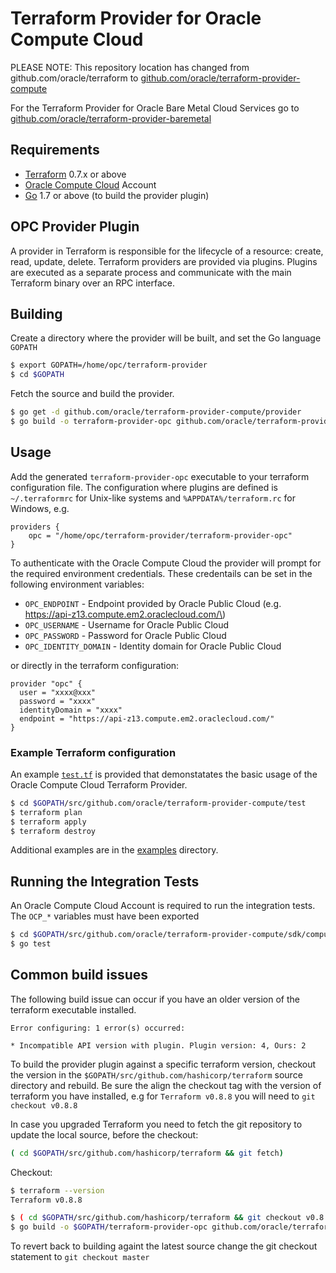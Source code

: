 Terraform Provider for Oracle Compute Cloud
===========================================

PLEASE NOTE: This repository location has changed from github.com/oracle/terraform to [github.com/oracle/terraform-provider-compute](https://github.com/oracle/terraform-provider-compute/)

For the Terraform Provider for Oracle Bare Metal Cloud Services go to [github.com/oracle/terraform-provider-baremetal](https://github.com/oracle/terraform-provider-baremetal)

Requirements
------------

-	[Terraform](https://www.terraform.io/downloads.html) 0.7.x or above
-	[Oracle Compute Cloud](https://cloud.oracle.com/compute) Account
-	[Go](https://golang.org/doc/install) 1.7 or above (to build the provider plugin)

OPC Provider Plugin
-------------------

A provider in Terraform is responsible for the lifecycle of a resource: create, read, update, delete. Terraform providers are provided via plugins. Plugins are executed as a separate process and communicate with the main Terraform binary over an RPC interface.

Building
--------

Create a directory where the provider will be built, and set the Go language `GOPATH`

```sh
$ export GOPATH=/home/opc/terraform-provider
$ cd $GOPATH
```

Fetch the source and build the provider.

```sh
$ go get -d github.com/oracle/terraform-provider-compute/provider
$ go build -o terraform-provider-opc github.com/oracle/terraform-provider-compute/provider
```

Usage
-----

Add the generated `terraform-provider-opc` executable to your terraform configuration file. The configuration where plugins are defined is `~/.terraformrc` for Unix-like systems and `%APPDATA%/terraform.rc` for Windows, e.g.

```
providers {
    opc = "/home/opc/terraform-provider/terraform-provider-opc"
}
```

To authenticate with the Oracle Compute Cloud the provider will prompt for the required environment credentials. These credentails can be set in the following environment variables:

-	`OPC_ENDPOINT` - Endpoint provided by Oracle Public Cloud (e.g. https://api-z13.compute.em2.oraclecloud.com/\)
-	`OPC_USERNAME` - Username for Oracle Public Cloud
-	`OPC_PASSWORD` - Password for Oracle Public Cloud
-	`OPC_IDENTITY_DOMAIN` - Identity domain for Oracle Public Cloud

or directly in the terraform configuration:

```
provider "opc" {
  user = "xxxx@xxx"
  password = "xxxx"
  identityDomain = "xxxx"
  endpoint = "https://api-z13.compute.em2.oraclecloud.com/"
}
```

### Example Terraform configuration

An example [`test.tf`](test/test.tf) is provided that demonstatates the basic usage of the Oracle Compute Cloud Terraform Provider.

```sh
$ cd $GOPATH/src/github.com/oracle/terraform-provider-compute/test
$ terraform plan
$ terraform apply
$ terraform destroy
```

Additional examples are in the [examples](./examples) directory.

Running the Integration Tests
-----------------------------

An Oracle Compute Cloud Account is required to run the integration tests. The `OCP_*` variables must have been exported

```sh
$ cd $GOPATH/src/github.com/oracle/terraform-provider-compute/sdk/compute
$ go test
```

Common build issues
-------------------

The following build issue can occur if you have an older version of the terraform executable installed.

```
Error configuring: 1 error(s) occurred:

* Incompatible API version with plugin. Plugin version: 4, Ours: 2
```

To build the provider plugin against a specific terraform version, checkout the version in the `$GOPATH/src/github.com/hashicorp/terraform` source directory and rebuild. Be sure the align the checkout tag with the version of terraform you have installed, e.g for `Terraform v0.8.8` you will need to `git checkout v0.8.8`

In case you upgraded Terraform you need to fetch the git repository to update the local source, before the checkout:
```sh 
( cd $GOPATH/src/github.com/hashicorp/terraform && git fetch)
```

Checkout:
```sh
$ terraform --version
Terraform v0.8.8

$ ( cd $GOPATH/src/github.com/hashicorp/terraform && git checkout v0.8.8 )
$ go build -o $GOPATH/terraform-provider-opc github.com/oracle/terraform-provider-compute/provider
```

To revert back to building againt the latest source change the git checkout statement to `git checkout master`
